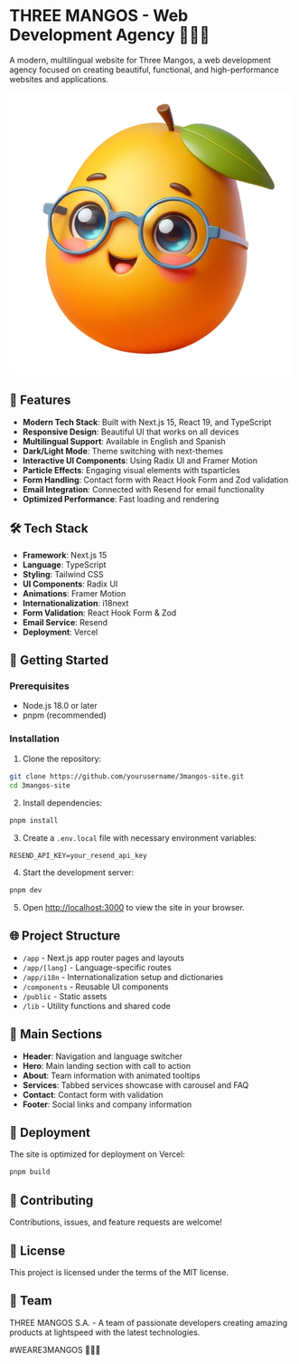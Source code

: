 # THREE MANGOS - Web Development Agency 🥭🥭🥭

A modern, multilingual website for Three Mangos, a web development agency focused on creating beautiful, functional, and high-performance websites and applications.

![Three Mangos](/public/mango-hero3.png)

## 🚀 Features

- **Modern Tech Stack**: Built with Next.js 15, React 19, and TypeScript
- **Responsive Design**: Beautiful UI that works on all devices
- **Multilingual Support**: Available in English and Spanish
- **Dark/Light Mode**: Theme switching with next-themes
- **Interactive UI Components**: Using Radix UI and Framer Motion
- **Particle Effects**: Engaging visual elements with tsparticles
- **Form Handling**: Contact form with React Hook Form and Zod validation
- **Email Integration**: Connected with Resend for email functionality
- **Optimized Performance**: Fast loading and rendering

## 🛠️ Tech Stack

- **Framework**: Next.js 15
- **Language**: TypeScript
- **Styling**: Tailwind CSS
- **UI Components**: Radix UI
- **Animations**: Framer Motion
- **Internationalization**: i18next
- **Form Validation**: React Hook Form & Zod
- **Email Service**: Resend
- **Deployment**: Vercel

## 🏁 Getting Started

### Prerequisites

- Node.js 18.0 or later
- pnpm (recommended)

### Installation

1. Clone the repository:
```bash
git clone https://github.com/yourusername/3mangos-site.git
cd 3mangos-site
```

2. Install dependencies:
```bash
pnpm install
```

3. Create a `.env.local` file with necessary environment variables:
```
RESEND_API_KEY=your_resend_api_key
```

4. Start the development server:
```bash
pnpm dev
```

5. Open [http://localhost:3000](http://localhost:3000) to view the site in your browser.

## 🌐 Project Structure

- `/app` - Next.js app router pages and layouts
- `/app/[lang]` - Language-specific routes
- `/app/i18n` - Internationalization setup and dictionaries
- `/components` - Reusable UI components
- `/public` - Static assets
- `/lib` - Utility functions and shared code

## 📱 Main Sections

- **Header**: Navigation and language switcher
- **Hero**: Main landing section with call to action
- **About**: Team information with animated tooltips
- **Services**: Tabbed services showcase with carousel and FAQ
- **Contact**: Contact form with validation
- **Footer**: Social links and company information

## 🚀 Deployment

The site is optimized for deployment on Vercel:

```bash
pnpm build
```

## 🤝 Contributing

Contributions, issues, and feature requests are welcome!

## 📄 License

This project is licensed under the terms of the MIT license.

## 👥 Team

THREE MANGOS S.A. - A team of passionate developers creating amazing products at lightspeed with the latest technologies.

#WEARE3MANGOS 🥭🥭🥭

